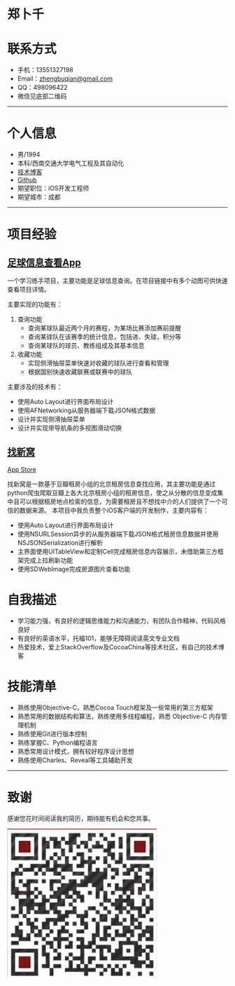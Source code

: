 # 郑卜千


# 联系方式

- 手机：13551327198
- Email：zhengbuqian@gmail.com
- QQ：498096422
- 微信见底部二维码
---

# 个人信息

 - 男/1994 
 - 本科/西南交通大学电气工程及其自动化 
 - [技术博客](http://zhengbuqian.me)
 - [Github](http://github.com/zhengbuqian)
 - 期望职位：iOS开发工程师
 - 期望城市：成都

---

# 项目经验

## [足球信息查看App](https://github.com/zhengbuqian/FootballInfo)

一个学习练手项目，主要功能是足球信息查询。在项目链接中有多个动图可供快速查看项目详情。 

主要实现的功能有： 

1. 查询功能 
    - 查询某球队最近两个月的赛程，为某场比赛添加赛前提醒 
    - 查询某球队在该赛季的统计信息，包括进、失球，积分等 
    - 查询某球队的球员、教练组成及其基本信息 
2. 收藏功能
    - 实现侧滑抽屉菜单快速对收藏的球队进行查看和管理 
    - 根据国别快速收藏联赛或联赛中的球队 

主要涉及的技术有： 

 - 使用Auto Layout进行界面布局设计 
 - 使用AFNetworking从服务器端下载JSON格式数据 
 - 设计并实现侧滑抽屉菜单 
 - 设计并实现带导航条的多视图滑动切换

## [找新窝](https://github.com/zhengbuqian/Zhaoxinwo)

[App Store](https://itunes.apple.com/cn/app/zhao-xin-wo/id1086589862?l=en&mt=8)

找新窝是一款基于豆瓣租房小组的北京租房信息查找应用，其主要功能是通过python爬虫爬取豆瓣上各大北京租房小组的租房信息，使之从分散的信息变成集中且可以根据租房地点检索的信息，为需要租房且不想找中介的人们提供了一个可信的数据来源。 
本项目中我负责整个iOS客户端的开发制作，主要内容有：

 - 使用Auto Layout进行界面布局设计 
 - 使用NSURLSession异步的从服务器端下载JSON格式租房信息数据并使用NSJSONSerialization进行解析 
 - 主界面使用UITableView和定制Cell完成租房信息内容展示，未借助第三方框架完成上拉刷新功能 
 - 使用SDWebImage完成房源图片查看功能 

# 自我描述

 - 学习能力强，有良好的逻辑思维能力和沟通能力，有团队合作精神，代码风格良好 
 - 有良好的英语水平，托福101，能够无障碍阅读英文专业文档 
 - 热爱技术，爱上StackOverflow及CocoaChina等技术社区，有自己的技术博客

# 技能清单

 - 熟练使用Objective-C，熟悉Cocoa Touch框架及一些常用的第三方框架 
 - 熟悉常用的数据结构和算法，熟练使用多线程编程，熟悉 Objective-C 内存管理机制 
 - 熟练使用Git进行版本控制 
 - 熟练掌握C、Python编程语言 
 - 熟悉常用设计模式，拥有较好程序设计思想 
 - 熟练使用Charles、Reveal等工具辅助开发


---

# 致谢
感谢您花时间阅读我的简历，期待能有机会和您共事。

![微信二维码](WeChat.png)
